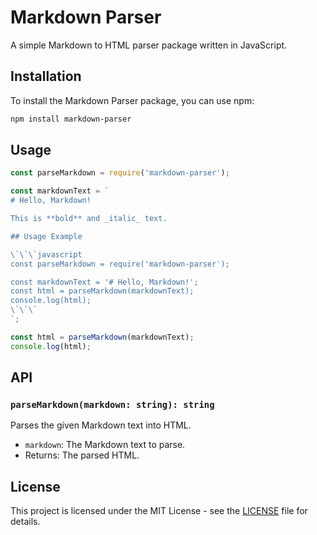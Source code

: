 # Markdown Parser

A simple Markdown to HTML parser package written in JavaScript.

## Installation

To install the Markdown Parser package, you can use npm:

```bash
npm install markdown-parser
```

## Usage

```javascript
const parseMarkdown = require('markdown-parser');

const markdownText = `
# Hello, Markdown!

This is **bold** and _italic_ text.

## Usage Example

\`\`\`javascript
const parseMarkdown = require('markdown-parser');

const markdownText = '# Hello, Markdown!';
const html = parseMarkdown(markdownText);
console.log(html);
\`\`\`
`;

const html = parseMarkdown(markdownText);
console.log(html);
```

## API

### `parseMarkdown(markdown: string): string`

Parses the given Markdown text into HTML.

- `markdown`: The Markdown text to parse.
- Returns: The parsed HTML.

## License

This project is licensed under the MIT License - see the [LICENSE](LICENSE) file for details.
